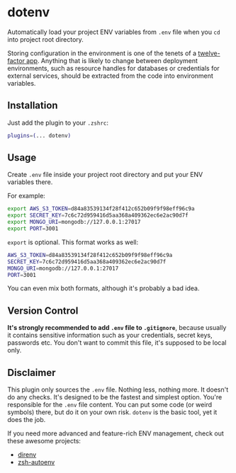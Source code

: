 # dotenv

Automatically load your project ENV variables from `.env` file when you `cd` into project root
directory.

Storing configuration in the environment is one of the tenets of a
[twelve-factor app](https://www.12factor.net). Anything that is likely to change between deployment
environments, such as resource handles for databases or credentials for external services, should be
extracted from the code into environment variables.

## Installation

Just add the plugin to your `.zshrc`:

```sh
plugins=(... dotenv)
```

## Usage

Create `.env` file inside your project root directory and put your ENV variables there.

For example:

```sh
export AWS_S3_TOKEN=d84a83539134f28f412c652b09f9f98eff96c9a
export SECRET_KEY=7c6c72d959416d5aa368a409362ec6e2ac90d7f
export MONGO_URI=mongodb://127.0.0.1:27017
export PORT=3001
```

`export` is optional. This format works as well:

```sh
AWS_S3_TOKEN=d84a83539134f28f412c652b09f9f98eff96c9a
SECRET_KEY=7c6c72d959416d5aa368a409362ec6e2ac90d7f
MONGO_URI=mongodb://127.0.0.1:27017
PORT=3001
```

You can even mix both formats, although it's probably a bad idea.

## Version Control

**It's strongly recommended to add `.env` file to `.gitignore`**, because usually it contains
sensitive information such as your credentials, secret keys, passwords etc. You don't want to commit
this file, it's supposed to be local only.

## Disclaimer

This plugin only sources the `.env` file. Nothing less, nothing more. It doesn't do any checks. It's
designed to be the fastest and simplest option. You're responsible for the `.env` file content. You
can put some code (or weird symbols) there, but do it on your own risk. `dotenv` is the basic tool,
yet it does the job.

If you need more advanced and feature-rich ENV management, check out these awesome projects:

- [direnv](https://github.com/direnv/direnv)
- [zsh-autoenv](https://github.com/Tarrasch/zsh-autoenv)
